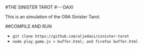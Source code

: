 #THE SINISTER TAROT
#---DAXI

This is an simulation of the O9A Sinister Tarot.

##COMPILE AND RUN
- `git clone https://github.com/aljedaxi/sinister-tarot`
- `node play_game.js > buffer.html; and firefox buffer.html`
